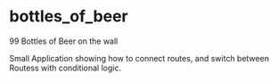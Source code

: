 # bottles_of_beer
99 Bottles of Beer on the wall

Small Application showing how to connect routes, and switch between Routess with conditional logic.
